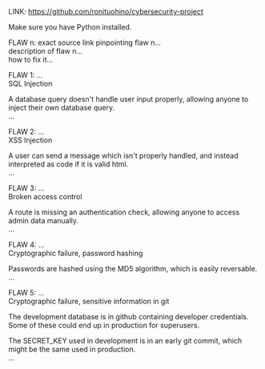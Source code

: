 LINK: https://github.com/ronituohino/cybersecurity-project

Make sure you have Python installed.

FLAW n: exact source link pinpointing flaw n...  
description of flaw n...  
how to fix it...

FLAW 1: ...  
SQL Injection

A database query doesn't handle user input properly, allowing anyone to inject
their own database query.  
...

FLAW 2: ...  
XSS Injection

A user can send a message which isn't properly handled, and instead interpreted
as code if it is valid html.  
...

FLAW 3: ...  
Broken access control

A route is missing an authentication check, allowing anyone to access admin data
manually.  
...

FLAW 4: ...  
Cryptographic failure, password hashing

Passwords are hashed using the MD5 algorithm, which is easily reversable.  
...

FLAW 5: ...  
Cryptographic failure, sensitive information in git

The development database is in github containing developer credentials. Some of
these could end up in production for superusers.

The SECRET_KEY used in development is in an early git commit, which might be the
same used in production.  
...
